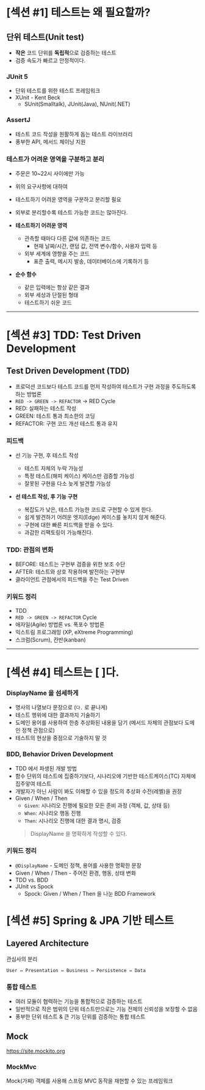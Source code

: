 # [섹션 #1] 테스트는 왜 필요할까?
## 단위 테스트(Unit test) 
- **작은** 코드 단위를 **독립적**으로 검증하는 테스트
- 검증 속도가 빠르고 안정적이다.

### JUnit 5
- 단위 테스트를 위한 테스트 프레임워크
- XUnit - Kent Beck
  - SUnit(Smalltalk), JUnit(Java), NUnit(.NET)

### AssertJ
- 테스트 코드 작성을 원활하게 돕는 테스트 라이브러리
- 풍부한 API, 메서드 체이닝 지원

### 테스트가 어려운 영역을 구분하고 분리
- 주문은 10~22시 사이에만 가능
- 위의 요구사항에 대하여
- 테스트하기 어려운 영역을 구분하고 분리할 필요
- 외부로 분리할수록 테스트 가능한 코드는 많아진다.


- **테스트하기 어려운 영역**
  - 관측할 때마다 다른 값에 의존하는 코드
    - 현재 날짜/시간, 랜덤 값, 전역 변수/함수, 사용자 입력 등
  - 외부 세계에 영향을 주는 코드
    - 표준 출력, 메시지 발송, 데이터베이스에 기록하기 등

- **순수 함수**
  - 같은 입력에는 항상 같은 결과
  - 외부 세상과 단절된 형태
  - 테스트하기 쉬운 코드

---
# [섹션 #3] TDD: Test Driven Development
## Test Driven Development (TDD)
- 프로덕션 코드보다 테스트 코드를 먼저 작성하여 테스트가 구현 과정을 주도하도록 하는 방법론
- `RED -> GREEN -> REFACTOR` -> RED Cycle
- RED: 실패하는 테스트 작성
- GREEN: 테스트 통과 최소한의 코딩
- REFACTOR: 구현 코드 개선 테스트 통과 유지

### 피드백
- 선 기능 구현, 후 테스트 작성
  - 테스트 자체의 누락 가능성
  - 특정 테스트(해피 케이스) 케이스만 검증할 가능성
  - 잘못된 구현을 다소 늦게 발견할 가능성


- **선 테스트 작성, 후 기능 구현**
  - 복잡도가 낮은, 테스트 가능한 코드로 구현할 수 있게 한다.
  - 쉽게 발견하기 어려운 엣지(Edge) 케이스를 놓치지 않게 해준다.
  - 구현에 대한 빠른 피드백을 받을 수 있다.
  - 과감한 리팩토링이 가능해진다.

### TDD: 관점의 변화
- BEFORE: 테스트는 구현부 검증을 위한 보조 수단
- AFTER: 테스트와 상호 작용하며 발전하는 구현부
- 클라이언트 관점에서의 피드백을 주는 Test Driven


### 키워드 정리
- TDD
- `RED -> GREEN -> REFACTOR` Cycle
- 애자일(Agile) 방법론 vs. 폭포수 방법론
- 익스트림 프로그래밍 (XP, eXtreme Programming)
- 스크럼(Scrum), 칸반(kanban)

---
# [섹션 #4] 테스트는 [ ]다.
### DisplayName 을 섬세하게
- 명사의 나열보다 문장으로 (`다.` 로 끝나게)
- 테스트 행위에 대한 결과까지 기술하기
- 도메인 용어를 사용하여 한층 추상화된 내용을 담기 (메서드 자체의 관점보다 도메인 정책 관점으로)
- 테스트의 현상을 중점으로 기술하지 말 것

### BDD, Behavior Driven Development
- TDD 에서 파생된 개발 방법
- 함수 단위의 테스트에 집중하기보다, 시나리오에 기반한 테스트케이스(TC) 자체에 집주앟여 테스트
- 개발자가 아닌 사람이 봐도 이해할 수 있을 정도의 추상화 수전(레벨)을 권장
- Given / When / Then
  - `Given`: 시나리오 진행에 필요한 모든 준비 과정 (객체, 값, 상태 등)
  - `When`: 시나리오 행동 진행
  - `Then`: 시나리오 진행에 대한 결과 명시, 검증
  > DisplayName 을 명확하게 작성할 수 있다.

### 키워드 정리
- `@DisplayName` - 도메인 정책, 용어를 사용한 명확한 문장
- Given / When / Then - 주어진 환경, 행동, 상태 변화
- TDD vs. BDD
- JUnit vs Spock
  - Spock: Given / When / Then 을 나눈 BDD Framework

# [섹션 #5] Spring & JPA 기반 테스트
## Layered Architecture
관심사의 분리

`User ⇔ Presentation ⇔ Business ⇔ Persistence ⇔ Data`

### 통합 테스트
- 여러 모듈이 협력하는 기능을 통합적으로 검증하는 테스트
- 일반적으로 작은 범위의 단위 테스트만으로는 기능 전체의 신뢰성을 보장할 수 없음
- 풍부한 단위 테스트 & 큰 기능 단위를 검증하는 통합 테스트
 
## Mock
https://site.mockito.org

### MockMvc
Mock(가짜) 객체를 사용해 스프링 MVC 동작을 재현할 수 있는 프레임워크
